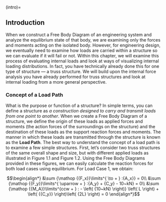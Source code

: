 (intro)=
## Introduction
When we construct a Free Body Diagram of an engineering system and analyze the equilibrium state of that body, we are examining only the forces and moments acting on the isolated body. However, for engineering design, we eventually need to examine how loads are carried within a structure so we can evaluate if it will fail or not. Within this chapter, we will examine this process of evaluating internal loads and look at ways of visualizing internal loading distributions. In fact, you have technically already done this for one type of structure — a truss structure. We will build upon the internal force analysis you have already performed for truss structures and look at internal loading from a more general perspective. 

### Concept of a Load Path
What is the purpose or function of a structure? In simple terms, you can define a structure as *a construction designed to carry and transmit loads from one point to another*. When we create a Free Body Diagram of a structure, we define the origin of these loads as applied forces and moments (the action forces of the surroundings on the structure) and the destination of these loads as the support reaction forces and moments. The manner in which these loads are transmitted through the structure is known as the **Load Path**.
The best way to understand the concept of a load path is to examine a few simple structures. First, let’s consider two truss structures of the same overall shape and size, but with different applied loads as illustrated in Figure 1.1 and Figure 1.2. Using the Free Body Diagrams provided in these figures, we can easily calculate the reaction forces for both load cases using equilibrium.
For Load Case 1, we obtain:

$$\begin{align*} 
    &\sum {\mathop {{F_x}}\limits^{ \to  + } :{A_x}}  = 0\\
    &\sum {\mathop {{F_y}}\limits^{ \uparrow  + } :{A_y} + {C_y} - 10~kN}  = 0\\
    &\sum {\mathop {{M_A}}\limits^{ccw + } : - \left( {10~kN} \right)} \left( L \right) + \left( {{C_y}} \right)\left( {2L} \right) = 0
\end{align*}$$
